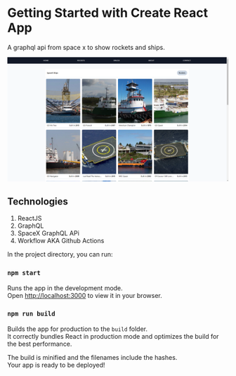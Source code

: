 # Getting Started with Create React App

A graphql api from space x to show rockets and ships.

![alt text](./public/screenshots/pp.png)

## Technologies
1. ReactJS
2. GraphQL 
3. SpaceX GraphQL APi
4. Workflow AKA Github Actions

In the project directory, you can run:

### `npm start`

Runs the app in the development mode.\
Open [http://localhost:3000](http://localhost:3000) to view it in your browser.

### `npm run build`

Builds the app for production to the `build` folder.\
It correctly bundles React in production mode and optimizes the build for the best performance.

The build is minified and the filenames include the hashes.\
Your app is ready to be deployed!
